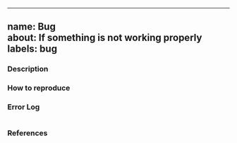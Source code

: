 ---------------
name: Bug  
about: If something is not working properly
labels: bug
---------------
<!-- If you don't need any of these sections, just remove them...-->

### Description
<!-- Give a detailed description of what is wrong -->


### How to reproduce
<!-- A detailed step by step guide how the error can be 
reproduced really helps fixing it. -->


### Error Log 
<!-- If the console contains some information that could 
help identifing the problem paste them in the next empty line --> 
```

```

### References
<!-- If this affects other issues/pull requests/or specific code, reference it:
#2 - A recent issue or Pull request
codeoverflow-org/chatoverflow-api#10 - Issue or pr from different repo
ddc94ecc7481b8fd34b6bb2a88eaf3a53c5ebfdb - A commit
https://github.com/codeoverflow-org/chatoverflow/blob/e42c17d5524f82c83c7111943d11ee612d40d681/bootstrap/src/main/scala/Bootstrap.scala#L47
   - A specific line in code
-->


<!-- Final checklist:

Please make sure that your error hasn't already been reportet.
The issues page hase a nice search and filter function for that.

-->